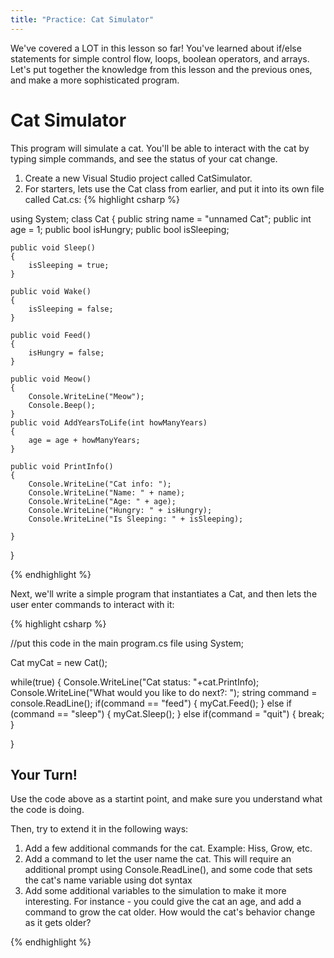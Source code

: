 ```yaml
---
title: "Practice: Cat Simulator"
---
```


We've covered a LOT in this lesson so far! You've learned about if/else statements for simple control flow, loops, boolean operators, and arrays.
Let's put together the knowledge from this lesson and the previous ones, and make a more sophisticated program.

# Cat Simulator
This program will simulate a cat. You'll be able to interact with the cat by typing simple commands, and see the status of your cat change.

1. Create a new Visual Studio project called CatSimulator.
2. For starters, lets use the Cat class from earlier, and put it into its own file called Cat.cs:
{% highlight csharp  %}

using System;
class Cat
{
	public string name = "unnamed Cat";
	public int age = 1;
	public bool isHungry;
	public bool isSleeping;

	public void Sleep()
	{
		isSleeping = true;
	}

	public void Wake()
	{
		isSleeping = false;
	}

	public void Feed()
	{
		isHungry = false;
	}

	public void Meow()
	{
		Console.WriteLine("Meow");
		Console.Beep();
	}
	public void AddYearsToLife(int howManyYears)
	{
		age = age + howManyYears;
	}

	public void PrintInfo()
	{
		Console.WriteLine("Cat info: ");
		Console.WriteLine("Name: " + name);
		Console.WriteLine("Age: " + age);
		Console.WriteLine("Hungry: " + isHungry);
		Console.WriteLine("Is Sleeping: " + isSleeping);

	}
}


{% endhighlight %}

Next, we'll write a simple program that instantiates a Cat, and then lets the user enter commands to interact with it:

{% highlight csharp  %}

//put this code in the main program.cs file
using System;

Cat myCat = new Cat();

while(true)
{
	Console.WriteLine("Cat status: "+cat.PrintInfo);
	Console.WriteLine("What would you like to do next?: ");
	string command = console.ReadLine();
	if(command == "feed")
	{
		myCat.Feed();
	}
	else if (command == "sleep")
	{
		myCat.Sleep();
	}
	else if(command = "quit")
	{
		break;
	}

}

## Your Turn!
Use the code above as a startint point, and make sure you understand what the code is doing.

Then, try to extend it in the following ways:
1. Add a few additional commands for the cat. Example: Hiss, Grow, etc.
2. Add a command to let the user name the cat. This will require an additional prompt using Console.ReadLine(), and some code that sets the cat's name variable using dot syntax
3. Add some additional variables to the simulation to make it more interesting. For instance - you could give the cat an age, and add a command to grow the cat older. How would the cat's behavior change as it gets older?

{% endhighlight %}